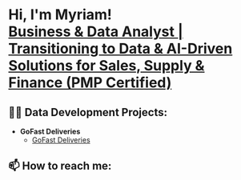 <h1>Hi, I'm Myriam! <br/><a href="https://www.linkedin.com/in/myriam-gonidec-chin-26a0464/">Business & Data Analyst | Transitioning to Data & AI-Driven Solutions for Sales, Supply & Finance (PMP Certified)</a>

<h2>👨‍💻 Data Development Projects:</h2>

- <b>GoFast Deliveries</b>
  - [GoFast Deliveries](https://github.com/myriam-gonidec/GoFastDeliveries)


<h2> 📫 How to reach me:</h2>


[linkedin]: [https://www.linkedin.com/in/myriam-gonidec-chin-26a0464/](https://www.linkedin.com/in/myriam-gonidec-chin-26a0464/)

<!--
**joshmadakor1/joshmadakor1** is a ✨ _special_ ✨ repository because its `README.md` (this file) appears on your GitHub profile.

Here are some ideas to get you started:

- 🔭 I’m currently working on ...
- 🌱 I’m currently learning ...
- 👯 I’m looking to collaborate on ...
- 🤔 I’m looking for help with ...
- 💬 Ask me about ...
- 📫 How to reach me: ...
- 😄 Pronouns: ...
- ⚡ Fun fact: ...
-->
